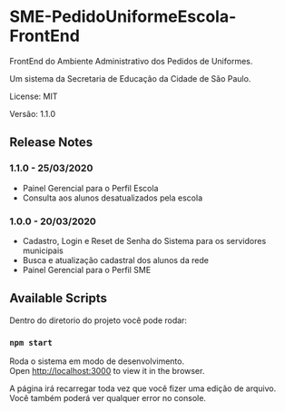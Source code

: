 # SME-PedidoUniformeEscola-FrontEnd

FrontEnd do Ambiente Administrativo dos Pedidos de Uniformes. 

Um sistema da Secretaria de Educação da Cidade de São Paulo.

License: MIT

Versão: 1.1.0

## Release Notes ##

### 1.1.0 - 25/03/2020
* Painel Gerencial para o Perfil Escola
* Consulta aos alunos desatualizados pela escola

### 1.0.0 - 20/03/2020
* Cadastro, Login e Reset de Senha do Sistema para os servidores municipais
* Busca e atualização cadastral dos alunos da rede
* Painel Gerencial para o Perfil SME


## Available Scripts

Dentro do diretorio do projeto você pode rodar:

### `npm start`

Roda o sistema em modo de desenvolvimento.<br>
Open [http://localhost:3000](http://localhost:3000) to view it in the browser.

A página irá recarregar toda vez que você fizer uma edição de arquivo.<br>
Você também poderá ver qualquer error no console.

